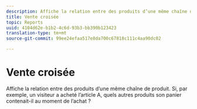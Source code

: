 ```yaml
---
description: Affiche la relation entre des produits d’une même chaîne de produit. Si, par exemple, un visiteur a acheté l’article A, quels autres produits son panier contenait-il au moment de l’achat ?
title: Vente croisée
topic: Reports
uuid: 4104d62e-b1b2-4c6d-93b3-bb390b123423
translation-type: tm+mt
source-git-commit: 99ee24efaa517e8da700c67818c111c4aa90dc02

---
```



# Vente croisée

Affiche la relation entre des produits d’une même chaîne de produit. Si, par exemple, un visiteur a acheté l’article A, quels autres produits son panier contenait-il au moment de l’achat ?

